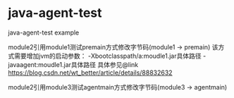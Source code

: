 # java-agent-test
java-agent-test example

                
module2引用module1测试premain方式修改字节码(module1 -> premain)
该方式需要增加jvm的启动参数：
-Xbootclasspath/a:moudle1.jar具体路径 -javaagent:moudle1.jar具体路径
具体参见@link https://blog.csdn.net/wt_better/article/details/88832632

        
module2引用module3测试agentmain方式修改字节码(module3 -> agentmain)
     
     
     
